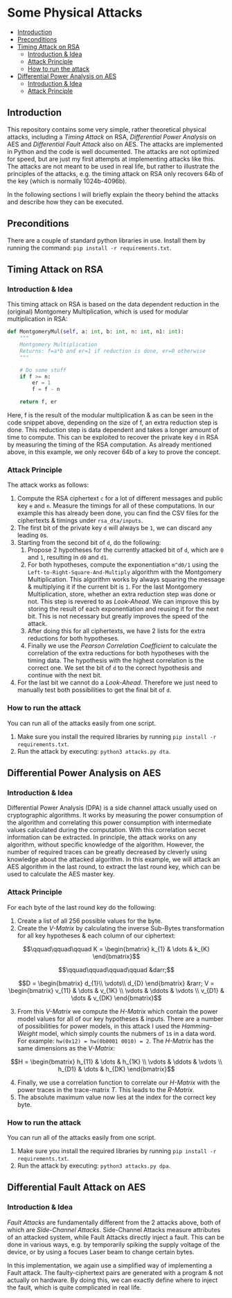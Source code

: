 # Some Physical Attacks

- [Introduction](#introduction)
- [Preconditions](#preconditions)
- [Timing Attack on RSA](#timing-attack-on-rsa)
  - [Introduction \& Idea](#introduction--idea)
  - [Attack Principle](#attack-principle)
  - [How to run the attack](#how-to-run-the-attack)
- [Differential Power Analysis on AES](#differential-power-analysis-on-aes)
  - [Introduction \& Idea](#introduction--idea-1)
  - [Attack Principle](#attack-principle-1)

## Introduction
This repository contains some very simple, rather theoretical physical attacks, including a *Timing Attack* on RSA, *Differential Power Analysis* on AES and *Differential Fault Attack* also on AES. The attacks are implemented in Python and the code is well documented. The attacks are not optimized for speed, but are just my first attempts at implementing attacks like this. The attacks are not meant to be used in real life, but rather to illustrate the principles of the attacks, e.g. the timing attack on RSA only recovers 64b of the key (which is normally 1024b-4096b).

In the following sections I will briefly explain the theory behind the attacks and describe how they can be executed.

## Preconditions
There are a couple of standard python libraries in use. Install them by running the command: `pip install -r requirements.txt`.

## Timing Attack on RSA
### Introduction & Idea
This timing attack on RSA is based on the data dependent reduction in the (original) Montgomery Multiplication, which is used for modular multiplication in RSA:
```python
def MontgomeryMul(self, a: int, b: int, n: int, n1: int):
    """
    Montgomery Multiplication
    Returns: f=a*b and er=1 if reduction is done, er=0 otherwise
    """

    # Do some stuff
    if f >= n:
        er = 1
        f = f - n

    return f, er
```

Here, f is the result of the modular multiplication & as can be seen in the code snippet above, depending on the size of f, an extra reduction step is done. This reduction step is data dependent and takes a longer amount of time to compute. This can be exploited to recover the private key `d` in RSA by measuring the timing of the RSA computation. As already mentioned above, in this example, we only recover 64b of a key to prove the concept. 

### Attack Principle
The attack works as follows:
1. Compute the RSA ciphertext `c` for a lot of different messages and public key `e` and `n`. Measure the timings for all of these computations. In our example this has already been done, you can find the CSV files for the ciphertexts & timings under `rsa_dta/inputs`.
2. The first bit of the private key `d` will always be `1`, we can discard any leading `0`s.
3. Starting from the second bit of `d`, do the following:
   1. Propose 2 hypotheses for the currently attacked bit of `d`, which are `0` and `1`, resulting in `d0` and `d1`.
   2. For both hypotheses, compute the exponentiation `m^d0/1` using the `Left-to-Right-Square-And-Multiply` algorithm with the Montgomery Multiplication. This algorithm works by always squaring the message & multiplying it if the current bit is `1`. For the last Montgomery Multiplication, store, whether an extra reduction step was done or not. This step is revered to as *Look-Ahead*. We can improve this by storing the result of each exponentiation and reusing it for the next bit. This is not necessary but greatly improves the speed of the attack.
   3. After doing this for all ciphertexts, we have 2 lists for the extra reductions for both hypotheses.
   4. Finally we use the *Pearson Correlation Coefficient* to calculate the correlation of the extra reductions for both hypotheses with the timing data. The hypothesis with the highest correlation is the correct one. We set the bit of `d` to the correct hypothesis and continue with the next bit.
4. For the last bit we cannot do a *Look-Ahead*. Therefore we just need to manually test both possibilities to get the final bit of `d`.

### How to run the attack
You can run all of the attacks easily from one script.
1. Make sure you install the required libraries by running `pip install -r requirements.txt`.
2. Run the attack by executing: `python3 attacks.py dta`.

## Differential Power Analysis on AES
### Introduction & Idea
Differential Power Analysis (DPA) is a side channel attack usually used on cryptographic algorithms. It works by measuring the power consumption of the algorithm and correlating this power consumption with intermediate values calculated during the computation. With this correlation secret information can be extracted. In principle, the attack works on any algorithm, without specific knowledge of the algorithm. However, the number of required traces can be greatly decreased by cleverly using knowledge about the attacked algorithm. In this example, we will attack an AES algorithm in the last round, to extract the last round key, which can be used to calculate the AES master key.

### Attack Principle
For each byte of the last round key do the following:
1. Create a list of all 256 possible values for the byte.
2. Create the *V-Matrix* by calculating the inverse Sub-Bytes transformation for all key hypotheses & each column of our ciphertext:
  
```math
\qquad\qquad\qquad
K = \begin{bmatrix} 
k_{1} & \dots  & k_{K}
\end{bmatrix}
```

```math
\qquad\qquad\qquad\qquad
&darr;
```

```math
D = \begin{bmatrix} 
d_{1}\\
\vdots\\
d_{D} 
\end{bmatrix}
&rarr;
V = \begin{bmatrix} 
v_{11} & \dots  & v_{1K} \\
\vdots & \ddots & \vdots \\
v_{D1} & \dots & v_{DK} 
\end{bmatrix}
```
3. From this *V-Matrix* we compute the *H-Matrix* which contain the power model values for all of our key hypotheses & inputs. There are a number of possibilities for power models, in this attack I used the *Hamming-Weight* model, which simply counts the nubmers of `1`s in a data word. For example: `hw(0x12) = hw(0b0001 0010) = 2`. The *H-Matrix* has the same dimensions as the *V-Matrix*:

```math
H = \begin{bmatrix} 
h_{11} & \dots  & h_{1K} \\
\vdots & \ddots & \vdots \\
h_{D1} & \dots & h_{DK} 
\end{bmatrix}
```
4. Finally, we use a correlation function to correlate our *H-Matrix* with the power traces in the trace-matrix *T*. This leads to the *R-Matrix*.
5. The absolute maximum value now lies at the index for the correct key byte.

### How to run the attack
You can run all of the attacks easily from one script.
1. Make sure you install the required libraries by running `pip install -r requirements.txt`.
2. Run the attack by executing: `python3 attacks.py dpa`.

## Differential Fault Attack on AES
### Introduction & Idea
*Fault Attacks* are fundamentally different from the 2 attacks above, both of which are *Side-Channel Attacks*. Side-Channel Attacks measure attributes of an attacked system, while Fault Attacks directly inject a fault. This can be done in various ways, e.g. by temporarily spiking the supply voltage of the device, or by using a focues Laser beam to change certain bytes.

In this implementation, we again use a simplified way of implementing a Fault attack. The faulty-ciphertext pairs are generated with a program & not actually on hardware. By doing this, we can exactly define where to inject the fault, which is quite complicated in real life.
